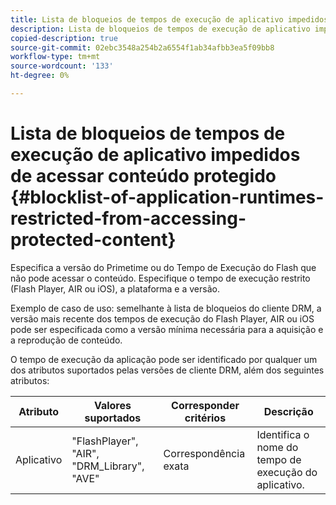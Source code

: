 ```yaml
---
title: Lista de bloqueios de tempos de execução de aplicativo impedidos de acessar conteúdo protegido
description: Lista de bloqueios de tempos de execução de aplicativo impedidos de acessar conteúdo protegido
copied-description: true
source-git-commit: 02ebc3548a254b2a6554f1ab34afbb3ea5f09bb8
workflow-type: tm+mt
source-wordcount: '133'
ht-degree: 0%

---
```


# Lista de bloqueios de tempos de execução de aplicativo impedidos de acessar conteúdo protegido {#blocklist-of-application-runtimes-restricted-from-accessing-protected-content}

Especifica a versão do Primetime ou do Tempo de Execução do Flash que não pode acessar o conteúdo. Especifique o tempo de execução restrito (Flash Player, AIR ou iOS), a plataforma e a versão.

Exemplo de caso de uso: semelhante à lista de bloqueios do cliente DRM, a versão mais recente dos tempos de execução do Flash Player, AIR ou iOS pode ser especificada como a versão mínima necessária para a aquisição e a reprodução de conteúdo.

O tempo de execução da aplicação pode ser identificado por qualquer um dos atributos suportados pelas versões de cliente DRM, além dos seguintes atributos:

| **Atributo** | **Valores suportados** | **Corresponder critérios** | **Descrição** |
|---|---|---|---|
| Aplicativo | &quot;FlashPlayer&quot;, &quot;AIR&quot;, &quot;DRM_Library&quot;, &quot;AVE&quot; | Correspondência exata | Identifica o nome do tempo de execução do aplicativo. |
